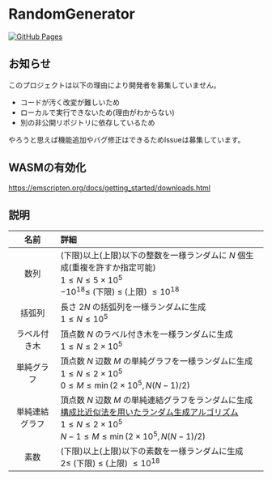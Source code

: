 # RandomGenerator

[![GitHub Pages](https://img.shields.io/static/v1?label=GitHub+Pages&message=+&color=brightgreen&logo=github)](https://kanpurin.github.io/RandomGenerator/)

## お知らせ
このプロジェクトは以下の理由により開発者を募集していません。
- コードが汚く改変が難しいため
- ローカルで実行できないため(理由がわからない)
- 別の非公開リポジトリに依存しているため

やろうと思えば機能追加やバグ修正はできるためIssueは募集しています。

## WASMの有効化

https://emscripten.org/docs/getting_started/downloads.html

## 説明

|  名前  |  詳細  |
| :----: | :---- |
|  数列  |  (下限)以上(上限)以下の整数を一様ランダムに $N$ 個生成(重複を許すか指定可能)<br>$1\leq N\leq 5\times 10^5$<br>$-10^{18}\leq$ (下限) $\leq$ (上限) $\leq 10^{18}$  |
|  括弧列  |  長さ $2N$ の括弧列を一様ランダムに生成<br>$1\leq N\leq 10^5$  |
|  ラベル付き木  |  頂点数 $N$ のラベル付き木を一様ランダムに生成<br>$1\leq N\leq 2\times 10^5$  |
|  単純グラフ  |  頂点数 $N$ 辺数 $M$ の単純グラフを一様ランダムに生成<br>$1\leq N\leq 2\times 10^5$<br>$0\leq M\leq \min(2\times 10^5,N(N-1)/2)$  |
|  単純連結グラフ  |  頂点数 $N$ 辺数 $M$ の単純連結グラフをランダムに生成<br>[構成比近似法を用いたランダム生成アルゴリズム](https://www.jstage.jst.go.jp/article/jssst/20/4/20_4_363/_pdf/-char/ja)<br>$1\leq N\leq 2\times 10^5$<br>$N-1\leq M\leq \min(2\times 10^5,N(N-1)/2)$  |
|  素数  |  (下限)以上(上限)以下の素数を一様ランダムに生成<br>$2\leq$ (下限) $\leq$ (上限) $\leq 10^{18}$  |
